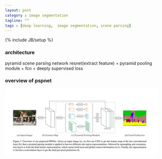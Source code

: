 ```yaml
---
layout: post
category : image segmentation
tagline: ""
tags : [deep learning,  image segmentation, scene parsing]
---
```

{% include JB/setup %}

### architecture      

pyramid scene parsing network    resnet(extract feature) + pyramid pooling module +  fcn + deeply supervised loss


### overview of pspnet      


<img src="/assets/pics/overview.jpg" alt="overview"/>


